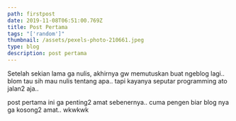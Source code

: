 ```yaml
---
path: firstpost
date: 2019-11-08T06:51:00.769Z
title: Post Pertama
tags: "['random']"
thumbnail: /assets/pexels-photo-210661.jpeg
type: blog
description: post pertama
---
```


Setelah sekian lama ga nulis, akhirnya gw memutuskan buat ngeblog lagi.. blom tau sih mau nulis tentang apa.. tapi kayanya seputar programming ato jalan2 aja..

post pertama ini ga penting2 amat sebenernya.. cuma pengen biar blog nya ga kosong2 amat.. wkwkwk
